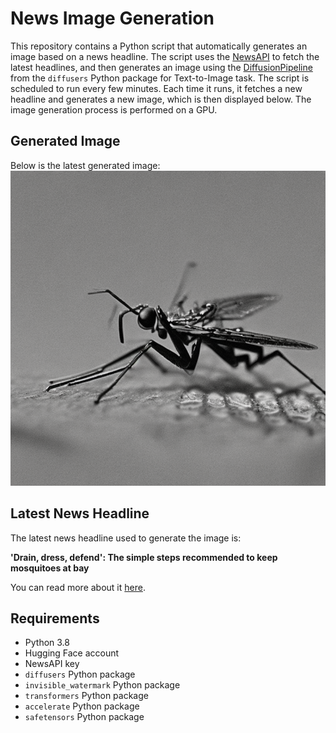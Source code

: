 # News Image Generation
This repository contains a Python script that automatically generates an image based on a news headline. The script uses the [NewsAPI](https://newsapi.org/) to fetch the latest headlines, and then generates an image using the [DiffusionPipeline](https://github.com/huggingface/diffusers) from the `diffusers` Python package for Text-to-Image task.
The script is scheduled to run every few minutes. Each time it runs, it fetches a new headline and generates a new image, which is then displayed below. The image generation process is performed on a GPU.

## Generated Image
Below is the latest generated image:
![Generated Image](image.png)

## Latest News Headline
The latest news headline used to generate the image is:

**'Drain, dress, defend': The simple steps recommended to keep mosquitoes at bay**

You can read more about it [here](https://news.google.com/rss/articles/CBMiqwFBVV95cUxPdVlQRG51QlZ4VzYxZzh5SVFBT01JcXMta0VDUmhYb3REcWRFT3VIb0xTc1RSYUVQdlN4MG5jM1d0N2k4aE5HSVJ6SDlHRjI4N0ZDRWpLQ2x4R1M1YUJ4STM1RERTVmZMczNBY0p2VkFaUzh1SlFhRFdRWlU5OTZXWXVzWkgwRlZSSm9XWVNkUjAtS1V4Y3lTX0VZUkNCTEVVR2d6UTBqYmN2SEHSAbABQVVfeXFMT0NLWF9SVDROQmFWNlE3dWVGQTdCTnhjbDV3UUhCUzlYS05CQk81RDF0RUE5U2pzWTNWdGNYVHJUNkltUm1RSEFmbFE5aWx4cUJTTUhJa0dfaWl6Vy1IOERJZGM4dkc0QTN4TjFQQ3B6Q0FmQTBaNVJabW1aSnZ6cVd6YloxUHI1WS1Mck1PSlUxQ0FGdm1vTVJaNDYtSm9RdnJjRkFrRzduRThNVnhzc1o?oc=5).

## Requirements
- Python 3.8
- Hugging Face account
- NewsAPI key
- `diffusers` Python package
- `invisible_watermark` Python package
- `transformers` Python package
- `accelerate` Python package
- `safetensors` Python package
